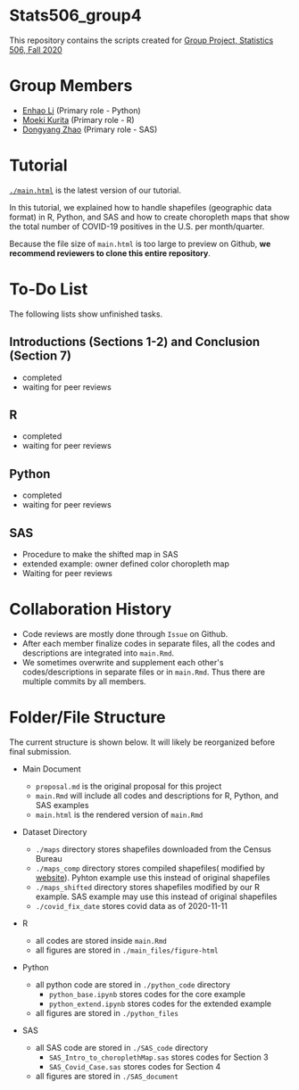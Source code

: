 # Stats506_group4

This repository contains the scripts created for [Group Project, Statistics 506, Fall 2020](https://jbhender.github.io/Stats506/F20/GroupProject.html)

# Group Members
 - [Enhao Li](https://github.com/Lehao25/Stats506_public) (Primary role - Python)
 - [Moeki Kurita](https://github.com/mk-repos/Stats506_public) (Primary role - R)
 - [Dongyang Zhao](https://github.com/zhaodyleo/STATS506_F20) (Primary role - SAS)

# Tutorial

[`./main.html`](https://github.com/mk-repos/Stats506_group4/blob/main/main.html) is the latest version of our tutorial. 

In this tutorial, we explained how to handle shapefiles (geographic data format) in R, Python, and SAS and how to create choropleth maps that show the total number of COVID-19 positives in the U.S. per month/quarter.

Because the file size of `main.html` is too large to preview on Github, **we recommend reviewers to clone this entire repository**.

# To-Do List

The following lists show unfinished tasks.

## Introductions (Sections 1-2) and Conclusion (Section 7)

 - completed
 - waiting for peer reviews

## R
 - completed
 - waiting for peer reviews

## Python

 - completed 
 - waiting for peer reviews

## SAS

 - Procedure to make the shifted map in SAS 
 - extended example: owner defined color choropleth map
 - Waiting for peer reviews

# Collaboration History

 - Code reviews are mostly done through `Issue` on Github.
 - After each member finalize codes in separate files, all the codes and descriptions are integrated into `main.Rmd`.
 - We sometimes overwrite and supplement each other's codes/descriptions in separate files or in `main.Rmd`. Thus there are multiple commits by all members.

# Folder/File Structure

The current structure is shown below. It will likely be reorganized before final submission.

 - Main Document
	 - `proposal.md` is the original proposal for this project
	 - `main.Rmd` will include all codes and descriptions for R, Python, and SAS examples
	 - `main.html` is the rendered version of `main.Rmd`
 - Dataset Directory
	 - `./maps` directory stores shapefiles downloaded from the Census Bureau
	 - `./maps_comp` directory stores compiled shapefiles( modified by [website](https://mapshaper.org/)). Pyhton example use this instead of original shapefiles
	 - `./maps_shifted` directory stores shapefiles modified by our R example. SAS example may use this instead of original shapefiles
	 - `./covid_fix_date` stores covid data as of 2020-11-11
 - R
	 - all codes are stored inside `main.Rmd`
	 - all figures are stored in `./main_files/figure-html`
 - Python

	 - all python code are stored in `./python_code` directory
	 	- `python_base.ipynb` stores codes for the core example
	 	- `python_extend.ipynb` stores codes for the extended example
	 - all figures are stored in `./python_files`
 - SAS
 	 - all SAS code are stored in `./SAS_code` directory
	 	- `SAS_Intro_to_choroplethMap.sas` stores codes for Section 3
	 	- `SAS_Covid_Case.sas` stores codes for Section 4
	 - all figures are stored in `./SAS_document`
